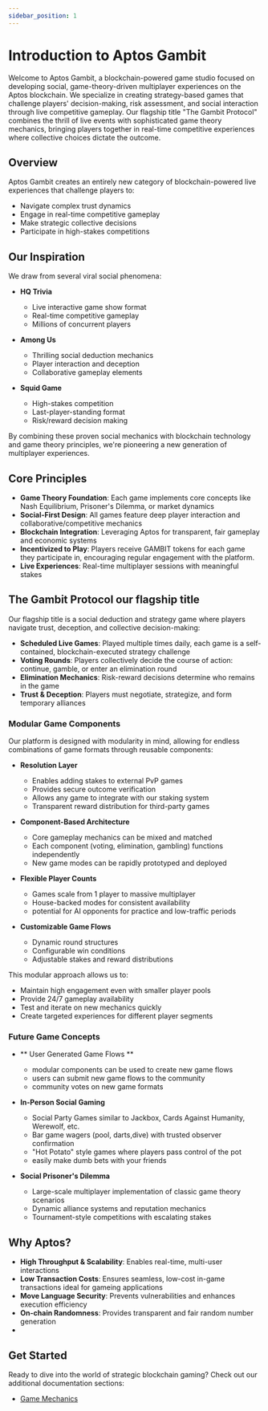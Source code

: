 ```yaml
---
sidebar_position: 1
---
```


# Introduction to Aptos Gambit

Welcome to Aptos Gambit, a blockchain-powered game studio focused on developing social, game-theory-driven multiplayer experiences on the Aptos blockchain. We specialize in creating strategy-based games that challenge players' decision-making, risk assessment, and social interaction through live competitive gameplay. Our flagship title "The Gambit Protocol" combines the thrill of live events with sophisticated game theory mechanics, bringing players together in real-time competitive experiences where collective choices dictate the outcome.


## Overview
Aptos Gambit creates an entirely new category of blockchain-powered live experiences that challenge players to:
- Navigate complex trust dynamics
- Engage in real-time competitive gameplay
- Make strategic collective decisions
- Participate in high-stakes competitions

## Our Inspiration
We draw from several viral social phenomena:

- **HQ Trivia**
  - Live interactive game show format
  - Real-time competitive gameplay
  - Millions of concurrent players

- **Among Us** 
  - Thrilling social deduction mechanics
  - Player interaction and deception
  - Collaborative gameplay elements

- **Squid Game**
  - High-stakes competition
  - Last-player-standing format
  - Risk/reward decision making

By combining these proven social mechanics with blockchain technology and game theory principles, we're pioneering a new generation of multiplayer experiences.

## Core Principles

- **Game Theory Foundation**: Each game implements core concepts like Nash Equilibrium, Prisoner's Dilemma, or market dynamics
- **Social-First Design**: All games feature deep player interaction and collaborative/competitive mechanics
- **Blockchain Integration**: Leveraging Aptos for transparent, fair gameplay and economic systems
- **Incentivized to Play**: Players receive GAMBIT tokens for each game they participate in, encouraging regular engagement with the platform.
- **Live Experiences**: Real-time multiplayer sessions with meaningful stakes



## The Gambit Protocol our flagship title

Our flagship title is a social deduction and strategy game where players navigate trust, deception, and collective decision-making:

- **Scheduled Live Games**: Played multiple times daily, each game is a self-contained, blockchain-executed strategy challenge
- **Voting Rounds**: Players collectively decide the course of action: continue, gamble, or enter an elimination round
- **Elimination Mechanics**: Risk-reward decisions determine who remains in the game
- **Trust & Deception**: Players must negotiate, strategize, and form temporary alliances



### Modular Game Components

Our platform is designed with modularity in mind, allowing for endless combinations of game formats through reusable components:

- **Resolution Layer**
  - Enables adding stakes to external PvP games
  - Provides secure outcome verification
  - Allows any game to integrate with our staking system
  - Transparent reward distribution for third-party games

- **Component-Based Architecture**
  - Core gameplay mechanics can be mixed and matched
  - Each component (voting, elimination, gambling) functions independently
  - New game modes can be rapidly prototyped and deployed

- **Flexible Player Counts**
  - Games scale from 1 player to massive multiplayer
  - House-backed modes for consistent availability
  -  potential for AI opponents for practice and low-traffic periods

- **Customizable Game Flows**
  - Dynamic round structures
  - Configurable win conditions
  - Adjustable stakes and reward distributions

This modular approach allows us to:
- Maintain high engagement even with smaller player pools
- Provide 24/7 gameplay availability
- Test and iterate on new mechanics quickly
- Create targeted experiences for different player segments


### Future Game Concepts

- ** User Generated Game Flows **
  - modular components can be used to create new game flows
  - users can submit new game flows to the community
  - community votes on new game formats

- **In-Person Social Gaming**
  -  Social Party Games similar to Jackbox, Cards Against Humanity, Werewolf, etc.
  - Bar game wagers (pool, darts,dive) with trusted observer confirmation
  - "Hot Potato" style games where players pass control of the pot
  -  easily make dumb bets with your friends
 

- **Social Prisoner's Dilemma**
  - Large-scale multiplayer implementation of classic game theory scenarios
  - Dynamic alliance systems and reputation mechanics
  - Tournament-style competitions with escalating stakes









## Why Aptos?

- **High Throughput & Scalability**: Enables real-time, multi-user interactions
- **Low Transaction Costs**: Ensures seamless, low-cost in-game transactions ideal for gameing applications
- **Move Language Security**: Prevents vulnerabilities and enhances execution efficiency
- **On-chain Randomness**: Provides transparent and fair random number generation
- 

## Get Started

Ready to dive into the world of strategic blockchain gaming? Check out our additional documentation sections:

- [Game Mechanics](./category/game-mechanics)
<!-- - [Smart Contracts](./category/smart-contracts) -->
